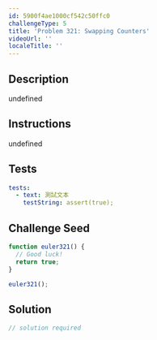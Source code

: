 ```yaml
---
id: 5900f4ae1000cf542c50ffc0
challengeType: 5
title: 'Problem 321: Swapping Counters'
videoUrl: ''
localeTitle: ''
---
```


## Description
undefined

## Instructions
undefined

## Tests
<section id='tests'>

```yml
tests:
  - text: 測試文本
    testString: assert(true);

```

</section>

## Challenge Seed
<section id='challengeSeed'>

<div id='js-seed'>

```js
function euler321() {
  // Good luck!
  return true;
}

euler321();

```

</div>



</section>

## Solution
<section id='solution'>

```js
// solution required
```
</section>
